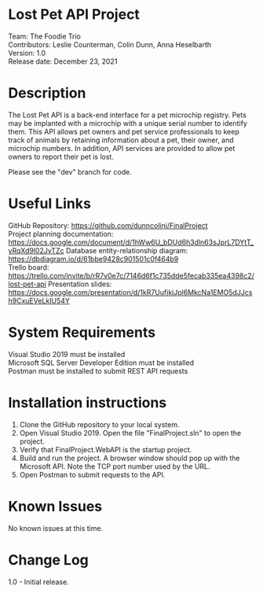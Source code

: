 # Lost Pet API Project

Team: The Foodie Trio  
Contributors: Leslie Counterman, Colin Dunn, Anna Heselbarth  
Version: 1.0  
Release date: December 23, 2021 

# Description

The Lost Pet API is a back-end interface for a pet microchip registry.
Pets may be implanted with a microchip with a unique serial number to identify them.
This API allows pet owners and pet service professionals to keep track of animals
by retaining information about a pet, their owner, and microchip numbers.
In addition, API services are provided to allow pet owners to report their pet
is lost.

Please see the "dev" branch for code.

# Useful Links

GitHub Repository: https://github.com/dunncolinj/FinalProject  
Project planning documentation: https://docs.google.com/document/d/1hWw6U_bDUd6h3dln63sJprL7DYtT_yRqXd9l02JvTZc 
Database entity-relationship diagram: https://dbdiagram.io/d/61bbe9428c901501c0f464b9  
Trello board: https://trello.com/invite/b/rR7v0e7c/7146d6f1c735dde5fecab335ea4398c2/lost-pet-api 
Presentation slides: https://docs.google.com/presentation/d/1kR7UufjkjJpl6MkcNa1EMO5dJJcsh9CxuEVeLkIU54Y

# System Requirements

Visual Studio 2019 must be installed  
Microsoft SQL Server Developer Edition must be installed  
Postman must be installed to submit REST API requests  

# Installation instructions

1. Clone the GitHub repository to your local system.
2. Open Visual Studio 2019. Open the file "FinalProject.sln" to open the project.
3. Verify that FinalProject.WebAPI is the startup project.
4. Build and run the project. A browser window should pop up with the Microsoft API. Note the TCP port number used by the URL.
5. Open Postman to submit requests to the API.

# Known Issues

No known issues at this time.

# Change Log

1.0 - Initial release.
